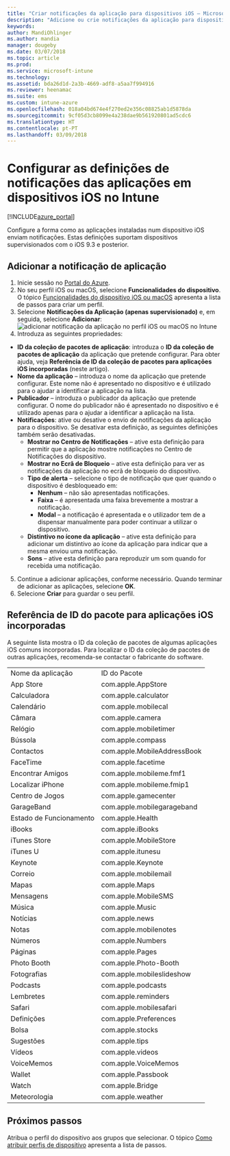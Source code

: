 ```yaml
---
title: "Criar notificações da aplicação para dispositivos iOS – Microsoft Intune – Azure | Microsoft Docs"
description: "Adicione ou crie notificações da aplicação para dispositivos iOS no Microsoft Intune. Escolha as aplicações pretendidas para enviar notificações, configure as definições de notificações no ecrã de bloqueio, ative o som, selecione o tipo de alerta e adicione um distintivo."
keywords: 
author: MandiOhlinger
ms.author: mandia
manager: dougeby
ms.date: 03/07/2018
ms.topic: article
ms.prod: 
ms.service: microsoft-intune
ms.technology: 
ms.assetid: bda26d1d-2a3b-4669-adf8-a5aa7f994916
ms.reviewer: heenamac
ms.suite: ems
ms.custom: intune-azure
ms.openlocfilehash: 018a04bd674e4f270ed2e356c08825ab1d5878da
ms.sourcegitcommit: 9cf05d3cb8099e4a238dae9b561920801ad5cdc6
ms.translationtype: HT
ms.contentlocale: pt-PT
ms.lasthandoff: 03/09/2018
---
```

# <a name="configure-app-notifications-settings-on-ios-devices-in-intune"></a>Configurar as definições de notificações das aplicações em dispositivos iOS no Intune

[!INCLUDE[azure_portal](./includes/azure_portal.md)]

Configure a forma como as aplicações instaladas num dispositivo iOS enviam notificações. Estas definições suportam dispositivos supervisionados com o iOS 9.3 e posterior.

## <a name="add-the-app-notification"></a>Adicionar a notificação de aplicação

1. Inicie sessão no [Portal do Azure](https://portal.azure.com).
2. No seu perfil iOS ou macOS, selecione **Funcionalidades do dispositivo**. O tópico [Funcionalidades do dispositivo iOS ou macOS](device-features-configure.md) apresenta a lista de passos para criar um perfil.
3. Selecione **Notificações da Aplicação (apenas supervisionado)** e, em seguida, selecione **Adicionar**: ![adicionar notificação da aplicação no perfil iOS ou macOS no Intune](./media/ios-macos-app-notifications.png)
4. Introduza as seguintes propriedades:

  - **ID da coleção de pacotes de aplicação**: introduza o **ID da coleção de pacotes de aplicação** da aplicação que pretende configurar. Para obter ajuda, veja **Referência de ID da coleção de pacotes para aplicações iOS incorporadas** (neste artigo).
  - **Nome da aplicação** – introduza o nome da aplicação que pretende configurar. Este nome não é apresentado no dispositivo e é utilizado para o ajudar a identificar a aplicação na lista.
  - **Publicador** – introduza o publicador da aplicação que pretende configurar. O nome do publicador não é apresentado no dispositivo e é utilizado apenas para o ajudar a identificar a aplicação na lista.
  - **Notificações**: ative ou desative o envio de notificações da aplicação para o dispositivo. Se desativar esta definição, as seguintes definições também serão desativadas.
    - **Mostrar no Centro de Notificações** – ative esta definição para permitir que a aplicação mostre notificações no Centro de Notificações do dispositivo.
    - **Mostrar no Ecrã de Bloqueio** – ative esta definição para ver as notificações da aplicação no ecrã de bloqueio do dispositivo.
    - **Tipo de alerta** – selecione o tipo de notificação que quer quando o dispositivo é desbloqueado em:
      - **Nenhum** – não são apresentadas notificações.
      - **Faixa** – é apresentada uma faixa brevemente a mostrar a notificação.
      - **Modal** – a notificação é apresentada e o utilizador tem de a dispensar manualmente para poder continuar a utilizar o dispositivo.
    - **Distintivo no ícone da aplicação** – ative esta definição para adicionar um distintivo ao ícone da aplicação para indicar que a mesma enviou uma notificação.
    - **Sons** – ative esta definição para reproduzir um som quando for recebida uma notificação.

5. Continue a adicionar aplicações, conforme necessário. Quando terminar de adicionar as aplicações, selecione **OK**.
6. Selecione **Criar** para guardar o seu perfil.

## <a name="bundle-id-reference-for-built-in-ios-apps"></a>Referência de ID do pacote para aplicações iOS incorporadas

A seguinte lista mostra o ID da coleção de pacotes de algumas aplicações iOS comuns incorporadas. Para localizar o ID da coleção de pacotes de outras aplicações, recomenda-se contactar o fabricante do software.

|||
|-|-|
|Nome da aplicação|ID do Pacote|
|App Store|com.apple.AppStore|
|Calculadora|com.apple.calculator|
|Calendário|com.apple.mobilecal|
|Câmara|com.apple.camera|
|Relógio|com.apple.mobiletimer|
|Bússola|com.apple.compass|
|Contactos|com.apple.MobileAddressBook|
|FaceTime|com.apple.facetime|
|Encontrar Amigos|com.apple.mobileme.fmf1|
|Localizar iPhone|com.apple.mobileme.fmip1|
|Centro de Jogos|com.apple.gamecenter|
|GarageBand|com.apple.mobilegarageband|
|Estado de Funcionamento|com.apple.Health|
|iBooks|com.apple.iBooks|
|iTunes Store|com.apple.MobileStore|
|iTunes U|com.apple.itunesu|
|Keynote|com.apple.Keynote|
|Correio|com.apple.mobilemail|
|Mapas|com.apple.Maps|
|Mensagens|com.apple.MobileSMS|
|Música|com.apple.Music|
|Notícias|com.apple.news|
|Notas|com.apple.mobilenotes|
|Números|com.apple.Numbers|
|Páginas|com.apple.Pages|
|Photo Booth|com.apple.Photo-Booth|
|Fotografias|com.apple.mobileslideshow|
|Podcasts|com.apple.podcasts|
|Lembretes|com.apple.reminders|
|Safari|com.apple.mobilesafari|
|Definições|com.apple.Preferences|
|Bolsa|com.apple.stocks|
|Sugestões|com.apple.tips|
|Vídeos|com.apple.videos|
|VoiceMemos|com.apple.VoiceMemos|
|Wallet|com.apple.Passbook|
|Watch|com.apple.Bridge|
|Meteorologia|com.apple.weather|

## <a name="next-steps"></a>Próximos passos

Atribua o perfil do dispositivo aos grupos que selecionar. O tópico [Como atribuir perfis de dispositivo](device-profile-assign.md) apresenta a lista de passos.